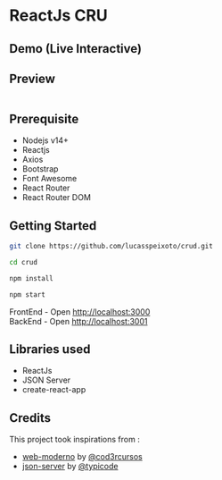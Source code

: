 # ReactJs CRU 

## Demo (Live Interactive)


## Preview
<img src=''>

## Prerequisite
* Nodejs v14+
* Reactjs
* Axios
* Bootstrap
* Font Awesome
* React Router
* React Router DOM

## Getting Started
```sh
git clone https://github.com/lucasspeixoto/crud.git

cd crud

npm install

npm start
```

FrontEnd - Open [http://localhost:3000](http://localhost:3000)<br>
BackEnd - Open [http://localhost:3001](http://localhost:3001)<br>
## Libraries used
* ReactJs
* JSON Server
* create-react-app

## Credits
This project took inspirations from :
* [web-moderno](https://github.com/coryhouse/pluralsight-redux-starter) by [@cod3rcursos](https://github.com/cod3rcursos/web-moderno)
* [json-server](https://github.com/coryhouse/pluralsight-redux-starter) by [@typicode](https://github.com/typicode/json-server)



